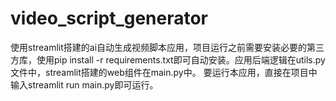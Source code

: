 # video_script_generator
使用streamlit搭建的ai自动生成视频脚本应用，项目运行之前需要安装必要的第三方库，使用pip install -r requirements.txt即可自动安装。应用后端逻辑在utils.py文件中，streamlit搭建的web组件在main.py中。
要运行本应用，直接在项目中输入streamlit run main.py即可运行。
